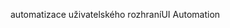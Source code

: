 <span data-ttu-id="8551e-101">automatizace uživatelského rozhraní</span><span class="sxs-lookup"><span data-stu-id="8551e-101">UI Automation</span></span>